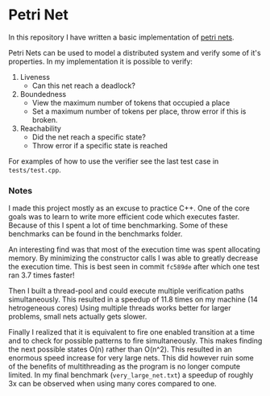 # Petri Net
In this repository I have written a basic implementation of 
[petri nets](https://en.wikipedia.org/wiki/Petri_net).

Petri Nets can be used to model a distributed system and verify some of it's 
properties. In my implementation it is possible to verify:
1. Liveness
    - Can this net reach a deadlock?
2. Boundedness
    - View the maximum number of tokens that occupied a place
    - Set a maximum number of tokens per place, throw error if this is broken.
3. Reachability
    - Did the net reach a specific state?
    - Throw error if a specific state is reached

For examples of how to use the verifier see the last test case in `tests/test.cpp`.

### Notes
I made this project mostly as an excuse to practice C++. One of the core goals
was to learn to write more efficient code which executes faster. Because of
this I spent a lot of time benchmarking. Some of these benchmarks can be found
in the benchmarks folder.

An interesting find was that most of the execution time was spent allocating
memory. By minimizing the constructor calls I was able to greatly decrease the
execution time. This is best seen in commit `fc589de` after which one test ran
3.7 times faster!

Then I built a thread-pool and could execute multiple verification paths
simultaneously. This resulted in a speedup of 11.8 times on my machine (14
hetrogeneous cores) Using multiple threads works better for larger problems,
small nets actually gets slower.

Finally I realized that it is equivalent to fire one enabled transition at a
time and to check for possible patterns to fire simultaneously. This makes
finding the next possible states O(n) rather than O(n^2). This resulted in an
enormous speed increase for very large nets. This did however ruin some of the
benefits of multithreading as the program is no longer compute limited. In my
final benchmark (`very_large_net.txt`) a speedup of roughly 3x can be observed
when using many cores compared to one.

